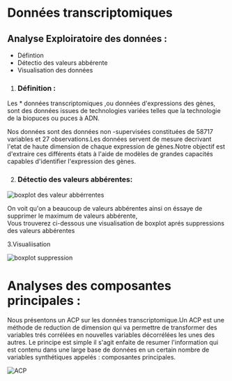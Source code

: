 #  Données transcriptomiques  
## Analyse Exploiratoire des données :
*  Défintion
*  Détectio des valeurs  abbérente
*  Visualisation  des données

1.  ###  Définition :

Les  * données transcriptomiques ,ou données d'expressions des gènes, sont des  données issues de technologies variées  telles que la technologie de la biopuces ou puces  à ADN.

Nos données sont des données non -supervisées constituées  de  58717 variables  et 27  observations.Les données  servent de mesure  decrivant l'etat de haute dimension de chaque expression de gènes.Notre objectif est d'extraire  ces différents  états à l'aide  de modèles de grandes  capacités capables d'identifier l'expression des gènes.

2. ###  Détectio des valeurs abbérentes:

![boxplot des valeur abbérrentes](https://github.com/lapha99/Projet-stage/blob/main/figure/boxplot_ab%C3%A9rrantes.png)

On voit qu'on a beaucoup de valeurs abbérentes  ainsi on  éssaye de supprimer le maximum de valeurs abbérente,      
Vous trouverez ci-dessous  une  visualisation de boxplot aprés suppressions des valeurs abbérentes  

3.Visualiisation

![boxplot suppression ](https://github.com/lapha99/Projet-stage/blob/main/figure/box.png)

# Analyses des  composantes principales : 

Nous  présentons un ACP sur les données transcriptomique.Un ACP  est une méthode de reduction de  dimension  qui va permettre de transformer des variables trés corrélées en nouvelles variables  décorrélées les unes des autres. Le principe est simple  il s'agit enfaite  de resumer l'information  qui est contenu dans une large base de données  en un certain nombre de variables synthétiques appelés : composantes principales.

![ACP ]( https://github.com/lapha99/Projet-stage/blob/main/figure/ACP__Suppr.png)
